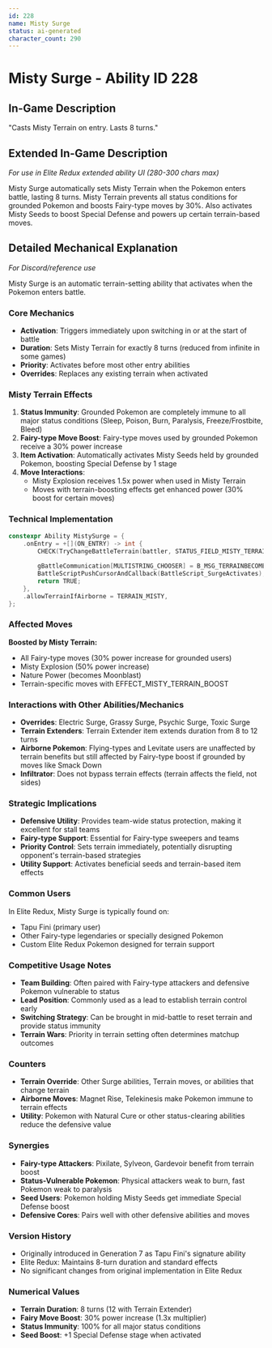 ```yaml
---
id: 228
name: Misty Surge
status: ai-generated
character_count: 290
---
```


# Misty Surge - Ability ID 228

## In-Game Description
"Casts Misty Terrain on entry. Lasts 8 turns."

## Extended In-Game Description
*For use in Elite Redux extended ability UI (280-300 chars max)*

Misty Surge automatically sets Misty Terrain when the Pokemon enters battle, lasting 8 turns. Misty Terrain prevents all status conditions for grounded Pokemon and boosts Fairy-type moves by 30%. Also activates Misty Seeds to boost Special Defense and powers up certain terrain-based moves.

## Detailed Mechanical Explanation
*For Discord/reference use*

Misty Surge is an automatic terrain-setting ability that activates when the Pokemon enters battle.

### Core Mechanics
- **Activation**: Triggers immediately upon switching in or at the start of battle
- **Duration**: Sets Misty Terrain for exactly 8 turns (reduced from infinite in some games)
- **Priority**: Activates before most other entry abilities
- **Overrides**: Replaces any existing terrain when activated

### Misty Terrain Effects
1. **Status Immunity**: Grounded Pokemon are completely immune to all major status conditions (Sleep, Poison, Burn, Paralysis, Freeze/Frostbite, Bleed)
2. **Fairy-type Move Boost**: Fairy-type moves used by grounded Pokemon receive a 30% power increase
3. **Item Activation**: Automatically activates Misty Seeds held by grounded Pokemon, boosting Special Defense by 1 stage
4. **Move Interactions**: 
   - Misty Explosion receives 1.5x power when used in Misty Terrain
   - Moves with terrain-boosting effects get enhanced power (30% boost for certain moves)

### Technical Implementation
```cpp
constexpr Ability MistySurge = {
    .onEntry = +[](ON_ENTRY) -> int {
        CHECK(TryChangeBattleTerrain(battler, STATUS_FIELD_MISTY_TERRAIN, &gFieldTimers.terrainTimer))
        
        gBattleCommunication[MULTISTRING_CHOOSER] = B_MSG_TERRAINBECOMESMISTY;
        BattleScriptPushCursorAndCallback(BattleScript_SurgeActivates);
        return TRUE;
    },
    .allowTerrainIfAirborne = TERRAIN_MISTY,
};
```

### Affected Moves
**Boosted by Misty Terrain:**
- All Fairy-type moves (30% power increase for grounded users)
- Misty Explosion (50% power increase)
- Nature Power (becomes Moonblast)
- Terrain-specific moves with EFFECT_MISTY_TERRAIN_BOOST

### Interactions with Other Abilities/Mechanics
- **Overrides**: Electric Surge, Grassy Surge, Psychic Surge, Toxic Surge
- **Terrain Extenders**: Terrain Extender item extends duration from 8 to 12 turns
- **Airborne Pokemon**: Flying-types and Levitate users are unaffected by terrain benefits but still affected by Fairy-type boost if grounded by moves like Smack Down
- **Infiltrator**: Does not bypass terrain effects (terrain affects the field, not sides)

### Strategic Implications
- **Defensive Utility**: Provides team-wide status protection, making it excellent for stall teams
- **Fairy-type Support**: Essential for Fairy-type sweepers and teams
- **Priority Control**: Sets terrain immediately, potentially disrupting opponent's terrain-based strategies
- **Utility Support**: Activates beneficial seeds and terrain-based item effects

### Common Users
In Elite Redux, Misty Surge is typically found on:
- Tapu Fini (primary user)
- Other Fairy-type legendaries or specially designed Pokemon
- Custom Elite Redux Pokemon designed for terrain support

### Competitive Usage Notes
- **Team Building**: Often paired with Fairy-type attackers and defensive Pokemon vulnerable to status
- **Lead Position**: Commonly used as a lead to establish terrain control early
- **Switching Strategy**: Can be brought in mid-battle to reset terrain and provide status immunity
- **Terrain Wars**: Priority in terrain setting often determines matchup outcomes

### Counters
- **Terrain Override**: Other Surge abilities, Terrain moves, or abilities that change terrain
- **Airborne Moves**: Magnet Rise, Telekinesis make Pokemon immune to terrain effects
- **Utility**: Pokemon with Natural Cure or other status-clearing abilities reduce the defensive value

### Synergies
- **Fairy-type Attackers**: Pixilate, Sylveon, Gardevoir benefit from terrain boost
- **Status-Vulnerable Pokemon**: Physical attackers weak to burn, fast Pokemon weak to paralysis
- **Seed Users**: Pokemon holding Misty Seeds get immediate Special Defense boost
- **Defensive Cores**: Pairs well with other defensive abilities and moves

### Version History
- Originally introduced in Generation 7 as Tapu Fini's signature ability
- Elite Redux: Maintains 8-turn duration and standard effects
- No significant changes from original implementation in Elite Redux

### Numerical Values
- **Terrain Duration**: 8 turns (12 with Terrain Extender)
- **Fairy Move Boost**: 30% power increase (1.3x multiplier)
- **Status Immunity**: 100% for all major status conditions
- **Seed Boost**: +1 Special Defense stage when activated